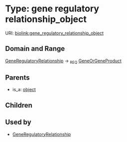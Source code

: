 
# Type: gene regulatory relationship_object




URI: [biolink:gene_regulatory_relationship_object](https://w3id.org/biolink/vocab/gene_regulatory_relationship_object)


## Domain and Range

[GeneRegulatoryRelationship](GeneRegulatoryRelationship.md) ->  <sub>REQ</sub> [GeneOrGeneProduct](GeneOrGeneProduct.md)

## Parents

 *  is_a: [object](object.md)

## Children


## Used by

 * [GeneRegulatoryRelationship](GeneRegulatoryRelationship.md)
